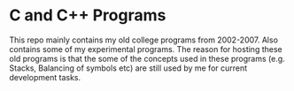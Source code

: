 C and C++ Programs
====

This repo mainly contains my old college programs from 2002-2007. Also contains some of my experimental programs. The reason for hosting these old programs is that the some of the concepts used in these programs (e.g. Stacks, Balancing of symbols etc) are still used by me for current development tasks.